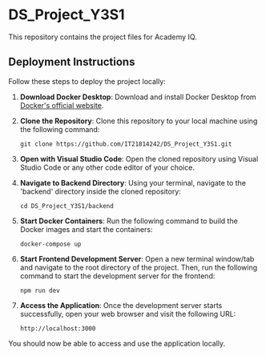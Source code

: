 # DS_Project_Y3S1

This repository contains the project files for Academy IQ. 

## Deployment Instructions

Follow these steps to deploy the project locally:

1. **Download Docker Desktop**: Download and install Docker Desktop from [Docker's official website](https://www.docker.com/products/docker-desktop).

2. **Clone the Repository**: Clone this repository to your local machine using the following command:
    ```
    git clone https://github.com/IT21814242/DS_Project_Y3S1.git
    ```

3. **Open with Visual Studio Code**: Open the cloned repository using Visual Studio Code or any other code editor of your choice.

4. **Navigate to Backend Directory**: Using your terminal, navigate to the 'backend' directory inside the cloned repository:
    ```
    cd DS_Project_Y3S1/backend
    ```

5. **Start Docker Containers**: Run the following command to build the Docker images and start the containers:
    ```
    docker-compose up
    ```

6. **Start Frontend Development Server**: Open a new terminal window/tab and navigate to the root directory of the project. Then, run the following command to start the development server for the frontend:
    ```
    npm run dev
    ```

7. **Access the Application**: Once the development server starts successfully, open your web browser and visit the following URL:
    ```
    http://localhost:3000
    ```

You should now be able to access and use the application locally.

